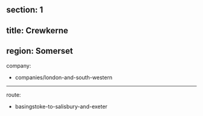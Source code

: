 ﻿section: 1
----
title: Crewkerne
----
region: Somerset
----
company:
- companies/london-and-south-western
----
route:
- basingstoke-to-salisbury-and-exeter

